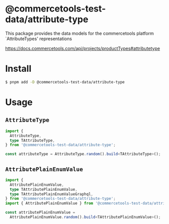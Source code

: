 # @commercetools-test-data/attribute-type

This package provides the data models for the commercetools platform `AttributeTypes' representations

https://docs.commercetools.com/api/projects/productTypes#attributetype

# Install

```bash
$ pnpm add -D @commercetools-test-data/attribute-type
```

# Usage

## `AttributeType`

```ts
import {
  AttributeType,
  type TAttributeType,
} from '@commercetools-test-data/attribute-type';

const attributeType = AttributeType.random().build<TAttributeType>();
```

## `AttributePlainEnumValue`

```ts
import {
  AttributePlainEnumValue,
  type TAttributePlainEnumValue,
  type TAttributePlainEnumValueGraphql,
} from '@commercetools-test-data/attribute-type';
import { AttributePlainEnumValue } from '@commercetools-test-data/attribute-type';

const attributePlainEnumValue =
  AttributePlainEnumValue.random().build<TAttributePlainEnumValue>();
```
